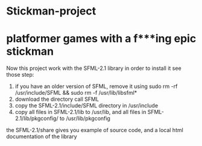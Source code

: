 Stickman-project
================

platformer games with a f***ing epic stickman
================

Now this project work with the SFML-2.1 library in order to install it see those step:

1. if you have an older version of SFML, remove it using sudo rm -rf /usr/include/SFML && sudo rm -f /usr/lib/libsfml*
2. download the directory call SFML 
3. copy the SFML-2.1/include/SFML directory in /usr/include
4. copy all files in SFML-2.1/lib to /usr/lib, and all files in SFML-2.1/lib/pkgconfig/ to /usr/lib/pkgconfig


the SFML-2.1/share gives you example of source code, and a local html documentation of the library

